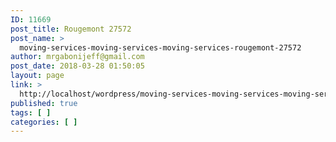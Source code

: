 ```yaml
---
ID: 11669
post_title: Rougemont 27572
post_name: >
  moving-services-moving-services-moving-services-rougemont-27572
author: mrgabonijeff@gmail.com
post_date: 2018-03-28 01:50:05
layout: page
link: >
  http://localhost/wordpress/moving-services-moving-services-moving-services-rougemont-27572/
published: true
tags: [ ]
categories: [ ]
---
```

